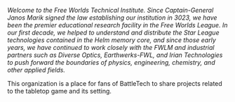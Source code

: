 _Welcome to the Free Worlds Technical Institute. Since Captain-General Janos Marik signed the law establishing our institution in 3023, we have been the premier educational research facility in the Free Worlds League. In our first decade, we helped to understand and distribute the Star League technologies contained in the Helm memory core, and since those early years, we have continued to work closely with the FWLM and industrial partners such as Diverse Optics, Earthwerks-FWL, and Irian Technologies to push forward the boundaries of physics, engineering, chemistry, and other applied fields._

This organization is a place for fans of BattleTech to share projects related to the tabletop game and its setting.
